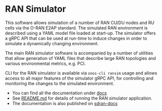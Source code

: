 # RAN Simulator

This software allows simulation of a number of RAN CU/DU nodes and RU cells via the O-RAN E2AP standard.
The simulated RAN environment is described using a YAML model file loaded at start-up.
The simulator offers a gRPC API that can be used at run-time to induce changes in order to 
simulate a dynamically changing environment.

The main RAN simulator software is accompanied by a number of utilities that allow generation of YAML files
that describe large RAN topologies and various environmental metrics, e.g. PCI.

CLI for the RAN simulator is available via `onos-cli ransim` usage and allows access to all major features of
the simulator gRPC API, for controlling and monitoring the changes to the simulated environment.

* You can find all the documentation under [docs](docs)
* See [README.md](docs/README.md) for details of running the RAN simulator application.
* The documentation is also published on [sdran-docs](https://docs.sd-ran.org/master/index.html)